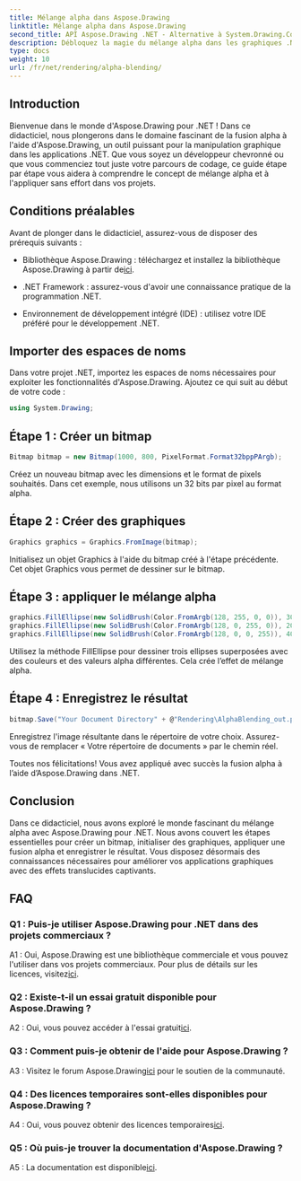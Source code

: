 ```yaml
---
title: Mélange alpha dans Aspose.Drawing
linktitle: Mélange alpha dans Aspose.Drawing
second_title: API Aspose.Drawing .NET - Alternative à System.Drawing.Common
description: Débloquez la magie du mélange alpha dans les graphiques .NET avec Aspose.Drawing. Élevez vos projets avec des effets translucides.
type: docs
weight: 10
url: /fr/net/rendering/alpha-blending/
---
```

## Introduction

Bienvenue dans le monde d'Aspose.Drawing pour .NET ! Dans ce didacticiel, nous plongerons dans le domaine fascinant de la fusion alpha à l'aide d'Aspose.Drawing, un outil puissant pour la manipulation graphique dans les applications .NET. Que vous soyez un développeur chevronné ou que vous commenciez tout juste votre parcours de codage, ce guide étape par étape vous aidera à comprendre le concept de mélange alpha et à l'appliquer sans effort dans vos projets.

## Conditions préalables

Avant de plonger dans le didacticiel, assurez-vous de disposer des prérequis suivants :

-  Bibliothèque Aspose.Drawing : téléchargez et installez la bibliothèque Aspose.Drawing à partir de[ici](https://releases.aspose.com/drawing/net/).

- .NET Framework : assurez-vous d'avoir une connaissance pratique de la programmation .NET.

- Environnement de développement intégré (IDE) : utilisez votre IDE préféré pour le développement .NET.

## Importer des espaces de noms

Dans votre projet .NET, importez les espaces de noms nécessaires pour exploiter les fonctionnalités d'Aspose.Drawing. Ajoutez ce qui suit au début de votre code :

```csharp
using System.Drawing;
```

## Étape 1 : Créer un bitmap

```csharp
Bitmap bitmap = new Bitmap(1000, 800, PixelFormat.Format32bppPArgb);
```

Créez un nouveau bitmap avec les dimensions et le format de pixels souhaités. Dans cet exemple, nous utilisons un 32 bits par pixel au format alpha.

## Étape 2 : Créer des graphiques

```csharp
Graphics graphics = Graphics.FromImage(bitmap);
```

Initialisez un objet Graphics à l'aide du bitmap créé à l'étape précédente. Cet objet Graphics vous permet de dessiner sur le bitmap.

## Étape 3 : appliquer le mélange alpha

```csharp
graphics.FillEllipse(new SolidBrush(Color.FromArgb(128, 255, 0, 0)), 300, 100, 400, 400);
graphics.FillEllipse(new SolidBrush(Color.FromArgb(128, 0, 255, 0)), 200, 300, 400, 400);
graphics.FillEllipse(new SolidBrush(Color.FromArgb(128, 0, 0, 255)), 400, 300, 400, 400);
```

Utilisez la méthode FillEllipse pour dessiner trois ellipses superposées avec des couleurs et des valeurs alpha différentes. Cela crée l’effet de mélange alpha.

## Étape 4 : Enregistrez le résultat

```csharp
bitmap.Save("Your Document Directory" + @"Rendering\AlphaBlending_out.png");
```

Enregistrez l'image résultante dans le répertoire de votre choix. Assurez-vous de remplacer « Votre répertoire de documents » par le chemin réel.

Toutes nos félicitations! Vous avez appliqué avec succès la fusion alpha à l’aide d’Aspose.Drawing dans .NET.

## Conclusion

Dans ce didacticiel, nous avons exploré le monde fascinant du mélange alpha avec Aspose.Drawing pour .NET. Nous avons couvert les étapes essentielles pour créer un bitmap, initialiser des graphiques, appliquer une fusion alpha et enregistrer le résultat. Vous disposez désormais des connaissances nécessaires pour améliorer vos applications graphiques avec des effets translucides captivants.

## FAQ

### Q1 : Puis-je utiliser Aspose.Drawing pour .NET dans des projets commerciaux ?

 A1 : Oui, Aspose.Drawing est une bibliothèque commerciale et vous pouvez l'utiliser dans vos projets commerciaux. Pour plus de détails sur les licences, visitez[ici](https://purchase.aspose.com/buy).

### Q2 : Existe-t-il un essai gratuit disponible pour Aspose.Drawing ?

 A2 : Oui, vous pouvez accéder à l'essai gratuit[ici](https://releases.aspose.com/).

### Q3 : Comment puis-je obtenir de l'aide pour Aspose.Drawing ?

 A3 : Visitez le forum Aspose.Drawing[ici](https://forum.aspose.com/c/diagram/17) pour le soutien de la communauté.

### Q4 : Des licences temporaires sont-elles disponibles pour Aspose.Drawing ?

 A4 : Oui, vous pouvez obtenir des licences temporaires[ici](https://purchase.aspose.com/temporary-license/).

### Q5 : Où puis-je trouver la documentation d'Aspose.Drawing ?

 A5 : La documentation est disponible[ici](https://reference.aspose.com/drawing/net/).
